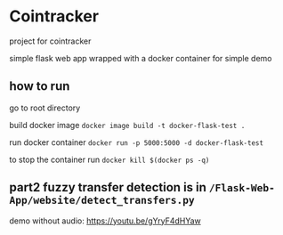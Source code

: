 # Cointracker
project for cointracker


simple flask web app wrapped with a docker container for simple demo


## how to run
go to root directory

build docker image `docker image build -t docker-flask-test .`

run docker container `docker run -p 5000:5000 -d docker-flask-test`

to stop the container run `docker kill $(docker ps -q)`


## part2 fuzzy transfer detection is in `/Flask-Web-App/website/detect_transfers.py`

demo without audio: https://youtu.be/gYryF4dHYaw
